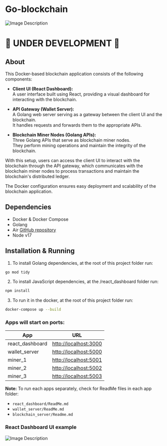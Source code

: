 
# Go-blockchain
![Image Description](https://saks.digital/wp-content/uploads/2023/07/some.png)

# 🚧 UNDER DEVELOPMENT 🚧

## About
This Docker-based blockchain application consists of the following components:

- **Client UI (React Dashboard):**  
A user interface built using React, providing a visual dashboard for interacting with the blockchain.  

- **API Gateway (Wallet Server):**  
A Golang web server serving as a gateway between the client UI and the blockchain.  
It handles requests and forwards them to the appropriate APIs.  

- **Blockchain Miner Nodes (Golang APIs):**  
Three Golang APIs that serve as blockchain miner nodes.  
They perform mining operations and maintain the integrity of the blockchain.

With this setup, users can access the client UI to interact with the blockchain through the API gateway, which communicates with the blockchain miner nodes to process transactions and maintain the blockchain's distributed ledger.

The Docker configuration ensures easy deployment and scalability of the blockchain application.


## Dependencies
- Docker & Docker Compose
- Golang
- Air [GitHub repository](https://github.com/cosmtrek/air)
- Node v17

## Installation & Running

1. To install Golang dependencies, at the root of this project folder run:

```bash
go mod tidy
```

2. To install JavaScript dependencies, at the /react_dashboard folder run:

```bash
npm install
```

3. To run it in the docker, at the root of this project folder run:
```bash
docker-compose up --build
```

### Apps will start on ports:
| App              | URL                                 |
|------------------|-------------------------------------|
| react_dashboard | [http://localhost:3000](http://localhost:3000) |
| wallet_server   | [http://localhost:5000](http://localhost:5000) |
| miner_1         | [http://localhost:5001](http://localhost:5001) |
| miner_2         | [http://localhost:5002](http://localhost:5002) |
| miner_3         | [http://localhost:5003](http://localhost:5003) |

**Note:** To run each apps separately, check for ReadMe files in each app folder:
- `react_dashboard/ReadMe.md`
- `wallet_server/ReadMe.md`
- `blockchain_server/Readme.md`

### React Dashboard UI example
![Image Description](https://saks.digital/wp-content/uploads/2023/07/Screenshot-from-2023-07-02-19-41-40.png)



